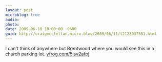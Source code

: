 ```yaml
---
layout: post
microblog: true
audio: 
photo: 
date: 2009-06-10 18:00:00 -0600
guid: http://craigmcclellan.micro.blog/2009/06/11/t2123037551.html
---
```

I can't think of anywhere but Brentwood where you would see this in a church parking lot.  [yfrog.com/5isv2afpj](http://yfrog.com/5isv2afpj)
